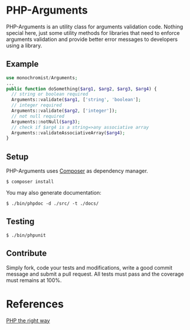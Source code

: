 # PHP-Arguments

PHP-Arguments is an utility class for arguments validation code.
Nothing special here, just some utility methods for libraries that need to enforce arguments validation
and provide better error messages to developers using a library.

## Example

```php
use monochromist/Arguments;
...
public function doSomething($arg1, $arg2, $arg3, $arg4) {
  // string or boolean required
  Arguments::validate($arg1, ['string', 'boolean'];
  // integer required
  Arguments::validate($arg2, ['integer']);
  // not null required
  Arguments::notNull($arg3);
  // check if $arg4 is a string=>any associative array
  Arguments::validateAssociativeArray($arg4);
}
```
## Setup

PHP-Arguments uses [Composer](https://getcomposer.org/) as dependency manager.

`$ composer install`

You may also generate documentation:

`$ ./bin/phpdoc -d ./src/ -t ./docs/`

## Testing

`$ ./bin/phpunit`

## Contribute

Simply fork, code your tests and modifications, write a good commit message and submit a pull request.
All tests must pass and the coverage must remains at 100%.

# References

[PHP the right way](http://www.phptherightway.com)
